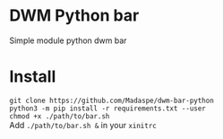 # DWM Python bar

Simple module python dwm bar

# Install
`git clone https://github.com/Madaspe/dwm-bar-python` <br>
`python3 -m pip install -r requirements.txt --user` <br>
`chmod +x ./path/to/bar.sh` <br>
Add `./path/to/bar.sh &` in your `xinitrc`

